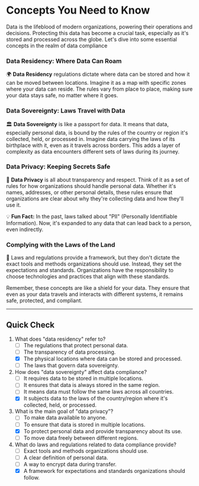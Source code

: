 
# Concepts You Need to Know

Data is the lifeblood of modern organizations, powering their operations and decisions. Protecting this data has become a crucial task, especially as it's stored and processed across the globe. Let's dive into some essential concepts in the realm of data compliance

### Data Residency: Where Data Can Roam

🌍 **Data Residency** regulations dictate where data can be stored and how it can be moved between locations. Imagine it as a map with specific zones where your data can reside. The rules vary from place to place, making sure your data stays safe, no matter where it goes.

### Data Sovereignty: Laws Travel with Data

🏛️ **Data Sovereignty** is like a passport for data. It means that data, especially personal data, is bound by the rules of the country or region it's collected, held, or processed in. Imagine data carrying the laws of its birthplace with it, even as it travels across borders. This adds a layer of complexity as data encounters different sets of laws during its journey.

### Data Privacy: Keeping Secrets Safe

🔐 **Data Privacy** is all about transparency and respect. Think of it as a set of rules for how organizations should handle personal data. Whether it's names, addresses, or other personal details, these rules ensure that organizations are clear about why they're collecting data and how they'll use it.

💡 **Fun Fact:** In the past, laws talked about "PII" (Personally Identifiable Information). Now, it's expanded to any data that can lead back to a person, even indirectly.

### Complying with the Laws of the Land

📜 Laws and regulations provide a framework, but they don't dictate the exact tools and methods organizations should use. Instead, they set the expectations and standards. Organizations have the responsibility to choose technologies and practices that align with these standards.

Remember, these concepts are like a shield for your data. They ensure that even as your data travels and interacts with different systems, it remains safe, protected, and compliant.

---
## Quick Check

1. What does "data residency" refer to?
   - [ ] The regulations that protect personal data.
   - [ ] The transparency of data processing.
   - [x] The physical locations where data can be stored and processed.
   - [ ] The laws that govern data sovereignty.

2. How does "data sovereignty" affect data compliance?
   - [ ] It requires data to be stored in multiple locations.
   - [ ] It ensures that data is always stored in the same region.
   - [ ] It means data must follow the same laws across all countries.
   - [x] It subjects data to the laws of the country/region where it's collected, held, or processed.

3. What is the main goal of "data privacy"?
   - [ ] To make data available to anyone.
   - [ ] To ensure that data is stored in multiple locations.
   - [x] To protect personal data and provide transparency about its use.
   - [ ] To move data freely between different regions.

4. What do laws and regulations related to data compliance provide?
   - [ ] Exact tools and methods organizations should use.
   - [ ] A clear definition of personal data.
   - [ ] A way to encrypt data during transfer.
   - [x] A framework for expectations and standards organizations should follow.